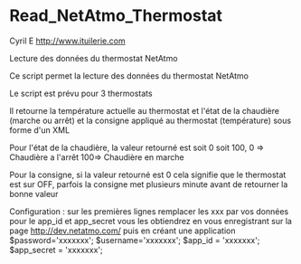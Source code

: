 Read_NetAtmo_Thermostat
=======================
Cyril E      http://www.ituilerie.com


Lecture des données du thermostat NetAtmo

Ce script permet la lecture des données du thermostat NetAtmo

Le script est prévu pour 3 thermostats

Il retourne la température actuelle au thermostat et l'état de la chaudière (marche ou arrêt) et la consigne appliqué au thermostat (température) sous forme d'un XML

Pour l'état de la chaudière, la valeur retourné est soit 0 soit 100,
0 => Chaudière a l'arrêt
100=> Chaudière en marche

Pour la consigne, si la valeur retourné est 0 cela signifie que le thermostat est sur OFF, parfois la consigne met plusieurs minute avant de retourner la bonne valeur

Configuration : sur les premières lignes remplacer les xxx par vos données pour le app_id et app_secret vous les obtiendrez en vous enregistrant sur la page http://dev.netatmo.com/ puis en créant une application
$password='xxxxxxx'; $username='xxxxxxx';
$app_id = 'xxxxxxx'; $app_secret = 'xxxxxxx';